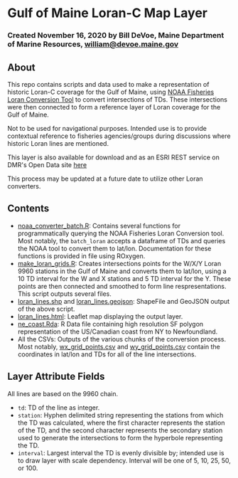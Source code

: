 # Gulf of Maine Loran-C Map Layer
### Created November 16, 2020 by Bill DeVoe, Maine Department of Marine Resources, william@devoe.maine.gov

## About

This repo contains scripts and data used to make a representation of historic Loran-C coverage for the Gulf of Maine, using [NOAA Fisheries Loran Conversion Tool](https://www.fisheries.noaa.gov/resource/tool-app/loran-conversion-tool) to convert intersections of TDs. These intersections were then connected to form a reference layer of Loran coverage for the Gulf of Maine.

Not to be used for navigational purposes. Intended use is to provide contextual reference to fisheries agencies/groups during discussions where historic Loran lines are mentioned.

This layer is also available for download and as an ESRI REST service on DMR's Open Data site [here](https://dmr-maine.opendata.arcgis.com/datasets/maine::mainedmr-gulf-of-maine-loran-c-lines-9960-chain/about)

This process may be updated at a future date to utilize other Loran converters.

## Contents

- [noaa_converter_batch.R](noaa_converter_batch.R): Contains several functions for programmatically querying the NOAA Fisheries Loran Conversion tool. Most notably, the `batch_loran` accepts a dataframe of TDs and queries the NOAA tool to convert them to lat/lon. Documentation for these functions is provided in file using ROxygen.
- [make_loran_grids.R](make_loran_grids.R): Creates intersections points for the W/X/Y Loran 9960 stations in the Gulf of Maine and converts them to lat/lon, using a 10 TD interval for the W and X stations and 5 TD interval for the Y. These points are then connected and smoothed to form line respresentations. This script outputs several files.
- [loran_lines.shp](loran_lines.shp) and [loran_lines.geojson](loran_lines.geojson): ShapeFile and GeoJSON output of the above script.
- [loran_lines.html](loran_lines.html): Leaflet map displaying the output layer.
- [ne_coast.Rda](ne_coast.Rda): R Data file containing high resolution SF polygon representation of the US/Canadian coast from NY to Newfoundland.
- All the CSVs: Outputs of the various chunks of the conversion process. Most notably, [wx_grid_points.csv](wx_grid_points.csv) and [wy_grid_points.csv](wy_grid_points.csv) contain the coordinates in lat/lon and TDs for all of the line intersections.


## Layer Attribute Fields

All lines are based on the 9960 chain.

- `td`: TD of the line as integer.
- `station`: Hyphen delimited string representing the stations from which the TD was calculated, where the first character represents the station of the TD, and the second character represents the secondary station used to generate the intersections to form the hyperbole representing the TD.
- `interval`: Largest interval the TD is evenly divisible by; intended use is to draw layer with scale dependency. Interval will be one of 5, 10, 25, 50, or 100.
